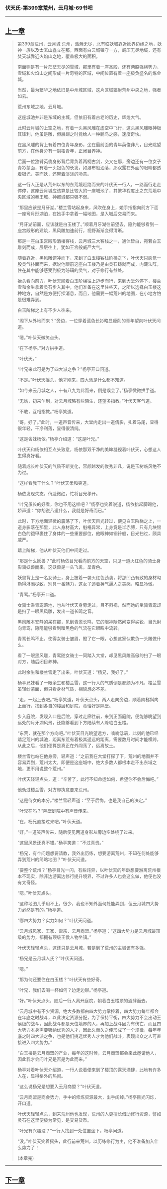 ### 伏天氏-第399章荒州，云月城-69书吧

--------
[上一章](./0c0ae169c468a5d518b5cd866e530b69.md)
--------


>
>
>
>第399章荒州，云月城
>荒州，浩瀚无尽，北有临妖城靠近妖界边缘之地，妖神一族以及太玄山矗立在那，西面有白云城镇守一方，威压无尽地域，还有焚天城靠近火焰山之地，覆盖极大的面积。
>
>南面则是有一片茫茫无尽的雪域，那里有着一座圣殿，还有两股强横势力，雪域和火焰山之间形成一片奇特的区域，中间位置有着一座极负盛名的炼金城。
>
>当然，最为繁华之地依旧是中州城区域，这片区域辐射荒州中央之地，强者如云。
>
>荒州东域之地，云月城。
>
>这座城池并非是东域的主城，但依旧有着古老的历史，辉煌大气。
>
>此时云月城的上空之地，有着一头黑风雕在虚空中飞行，这头黑风雕眼神极其锋利，他虽是雕，但展翅之时竟给人一种鹏鸟之感，速度奇快。
>
>在黑风雕的背上有着四位青年身影，坐在最前面的青年英俊非凡，目光眺望前方，在他身旁有一魁梧青年，正闭目养神。
>
>后面一位独臂英俊身影背后背负着两柄古剑，交叉在那，旁边还有一位女子青衫蒙面，有着一头银色的长发，如瀑布般洒落，那双露在外面的眼睛都透着银光，美而妖，还带着淡淡的冷意。
>
>这一行人正是从荒州以东的东荒境赶路而来的叶伏天一行人，一路而行走走停停，这座云月城应该算是比较大的一座城池了，其繁华程度比之东荒境中央区域的秦王城、神都城都只强不弱。
>
>“那里应该是月牙湖。”楼兰雪站起身来，风吹在身上，她手指指向前方下面一座弯月形湖泊，在她手中拿着一幅地图，是入城后交易而来。
>
>“月牙湖前面，应该就是白玉楼了。”顺着月牙湖往前望去，隐约能够看到一座宫殿形的建筑，黑风雕加速前行，视野渐渐变得清晰。
>
>那是一座白玉宫殿形酒楼客栈，云月城三大客栈之一，通体皆白，宛若白玉雕刻而成，层层往上，犹如王宫般威严大气。
>
>随着靠近，黑风雕俯冲而下，来到了白玉楼客栈阶梯之下，叶伏天只感觉一股灵气扑面而来，据说他眼前这座白玉楼乃是由灵石铸就而成，内藏法阵，住在其中能够感受到极为磅礴的灵气，对于修行有益处。
>
>抬头看向前方，叶伏天顺着白玉阶梯往上迈步而行，来到大堂外停下，楼兰雪和余生拿着灵石步入其中，他们准备在这里住些天，之所以选择白玉楼这种地方，自然是方便打探消息，而且，他需要一幅荒州的地图，在小地方怕是很难弄到。
>
>白玉阶梯之上有不少人往来。
>
>“阁下从外地而来？”旁边，一位穿着蓝色长衫略显瘦削的青年望向叶伏天问道。
>
>“嗯。”叶伏天微笑点头。
>
>“在下杨亭。”对方拱手道。
>
>“叶伏天。”
>
>“叶兄来此可是为了四大派之争？”杨亭开口问道。
>
>“不是。”叶伏天摇头，他才刚来，四大派是什么都不知道。
>
>“如今来云月城之人，十有八九为此而来，倒是误会了。”杨亭微微拱手道。
>
>“无妨，初来乍到，对云月城略有些陌生，还望多指教。”叶伏天客气道。
>
>“不敢，互相指教。”杨亭笑道。
>
>“哥，好了。”此时，一道声音传来，大堂内走出一道倩影，扎着马尾，显得很年轻，干净利落，显得很清纯。
>
>“这是舎妹杨依。”杨亭介绍道：“这是叶兄。”
>
>叶伏天和杨依相互点头致意，杨依那双干净的美眸凝视着叶伏天，心想这人生得真好看。
>
>随着成长叶伏天的气质不断变化，容颜越发的俊秀非凡，说是玉树临风绝不为过。
>
>“这样看我干什么？”叶伏天柔和笑道。
>
>杨依发现失态，俏脸微红，忙将目光移开。
>
>“叶兄虽长的好看，你也不用这样吧？”杨亭也笑着说道，杨依抬起脚踢他，娇声道：“你胡说八道什么，我就是好奇而已。”
>
>此时，下方地面轻微的震荡了下，叶伏天目光转过，便见白玉阶梯之上，一道身影落在那里，此人身材高大，魁梧异常，上身竟是半赤膊，只有几块银白色的铠甲裹住了身体的一些重要部位，他眼神如铜铃般，目光扫过，颇具威严。
>
>踏上阶梯，他从叶伏天他们中间走过。
>
>“那是什么妖兽？”此时杨依目光看向前方的天空，只见一道火红色的骑士身影骑妖兽而来，这妖兽是一头飞禽，呈青色。
>
>妖兽背上是一名女骑士，身上披着一袭火红色劲装，将那凹凸有致的身材勾勒得淋漓尽致，别具一番魅力，这女子透着英气逼人之美感，略显冷傲。
>
>“青鸾。”杨亭开口道。
>
>女骑士乘青鸾落地，也从叶伏天身旁走过，目不斜视，然而她的坐骑青鸾却是扫了一眼黑风雕，发出一道长鸣之音。
>
>黑风雕本安静的呆在那，见到青鸾长鸣，它的眼神陡然间变得尖锐，目光射向青鸾，隐隐能够看到暗黑色的气流在它眼眸中流转。
>
>青鸾长鸣不止，使得女骑士皱眉，瞪了它一眼，心想这家伙欺负一头雕做什么。
>
>看了一眼黑风雕，青鸾随女骑士一同踏入大堂，却见黑风雕高傲的扫了一眼对方，随后闭目养神。
>
>此时余生和楼兰雪走了出来，叶伏天道：“杨兄，我好了。”
>
>杨亭兄妹看了一眼余生和楼兰雪，这一行人的气质倒是都颇为不凡，楼兰雪虽轻纱蒙面，但只看身材气质，相貌想必不差。
>
>“走，一起上去吧。”杨亭笑道，叶伏天点头，两人走向旁边，顺着阶梯斜向上而行，找到各自的楼层和庭院，竟恰好是隔壁。
>
>步入庭院，发现入口是后院，穿过走廊往前，来到正面庭院，便能够眺望到远处的月牙湖风景，还能够看到下方陆续有人降临白玉楼。
>
>“东荒，就在那个方向吧。”叶伏天目光眺望远方，喃喃低语，此刻的他已经踏足荒州的城池，距离东荒有着极其遥远的距离，需要数月时间才能横跨，从此之后，他们便算是真正在外闯荡了，远离故土。
>
>楼兰雪也站在他身旁，轻声道：“之前我在大堂打探了下，荒州的地图并不容易弄到，荒州太大，即便是这座城中，绝大多数人都根本走不出东域之地，更不用说整个荒州。”
>
>叶伏天轻轻点头，道：“辛苦了，此行不知命运如何，希望你不会后悔吧。”
>
>他劝过楼兰雪，对方却执意要来荒州。
>
>“这是侍女的本分。”楼兰雪轻声道：“至于后悔，也是我自己的决定。”
>
>“叶兄在吗？”隔壁庭院中有声音传来。
>
>“在，杨兄直接过来吧。”叶伏天道。
>
>“好。”一道笑声传来，随后便见两道身影从旁边空处绕了过来。
>
>“这里风景还真不错。”杨亭笑道：“不过真贵。”
>
>“杨兄，有个问题想要请教，我外出历练，想要游离荒州，不知在何处能够弄到荒州的简略地图？”叶伏天问道。
>
>“要整个荒州？”杨亭目光一闪，有些诧异，以叶伏天的年龄想要游离荒州根本不现实，除非边游离边修行提升境界，不过许多人也会这么做，他便也没有太奇怪。
>
>“嗯。”叶伏天点头。
>
>“这种地图几乎用不上，很少，我也不知外面何处能弄到，但云月城四大势力必然是有的。”杨亭道。
>
>“哪四大势力？实力如何？”叶伏天问道。
>
>“云月城风家、王家、雷宗、云月商盟。”杨亭道：“这四大势力是云月城最顶级的势力，都拥有顶级王侯人物坐镇。”
>
>叶伏天轻轻点头，这还只是云月城，若是到了荒州的主城该有多强。
>
>“杨兄是云月城人氏？”叶伏天问道。
>
>“嗯。”
>
>“那为何还要住在白玉楼？”叶伏天有些好奇。
>
>“叶兄，我们去喝一杯如何？边走边聊。”杨亭道。
>
>“好。”叶伏天点头，随后一行人离开庭院，朝着白玉楼顶的酒肆而去。
>
>“云月城中有不少资源，绝大多数都由四大势力掌控着，四大势力每年都会在年底之时战斗，以此决定资源分配，为了保持平衡，四大势力不会出动王侯级的战斗，因此战斗都是天位境界的人，再加上战斗因为有伤亡，而且四大势力本身需要吸纳优秀的人才，因此久而久之便形成了一个规律，每年年底之时四大派之争，也是他们挑选优秀人才为他们战斗，表现出众之人可直接进入四大势力。”
>
>“白玉楼是云月商盟的产业，每年的这时候，云月商盟都会来此邀请他人，因此我才会问叶兄是否是为此而来。”
>
>杨亭对着叶伏天介绍道，一行人说着便来到了楼顶的露天酒肆，此地有许多人在，显得格外的热闹。
>
>“这么说杨兄是想要入云月商盟？”叶伏天道。
>
>“云月商盟是商会势力，手中的修炼资源最大，出手阔绰。”杨亭目光闪烁，开口道。
>
>叶伏天轻轻点头，到来荒州他也发现，荒州的人更擅长借助修行资源，譬如灵石在这里便极为常见，是交易货币。
>
>“叶兄有兴趣没？”一行人找到一处位置坐下，杨亭问道。
>
>“没。”叶伏天笑着摇头，此行前来荒州，以历练修行为主，他不准备加入什么势力了！
>
>(本章完)
>
>

--------
[下一章](./bafe5f6d583fec4c9cb871ac3ab9d889.md)
--------
